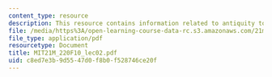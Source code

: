 ```yaml
---
content_type: resource
description: This resource contains information related to antiquity to chant.
file: /media/https%3A/open-learning-course-data-rc.s3.amazonaws.com/21m-220-early-music-fall-2010/c8ed7e3b9d5547d0f8b0f528746ce20f_MIT21M_220F10_lec02.pdf
file_type: application/pdf
resourcetype: Document
title: MIT21M_220F10_lec02.pdf
uid: c8ed7e3b-9d55-47d0-f8b0-f528746ce20f
---
```

